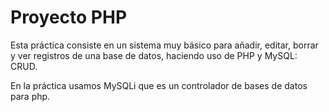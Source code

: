 # Proyecto PHP

Esta práctica consiste en un sistema muy básico para añadir, editar, borrar y ver registros de una base de datos, haciendo uso de PHP y MySQL: CRUD.

En la práctica usamos MySQLi que es un controlador de bases de datos para php.